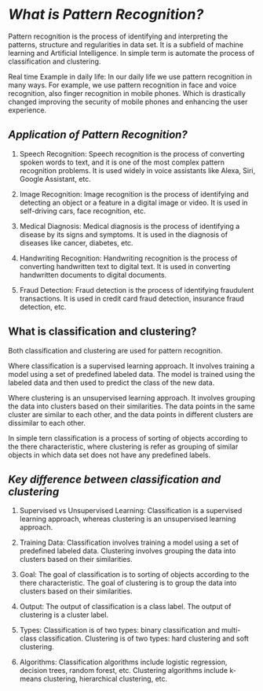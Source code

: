 # *What is Pattern Recognition?*

Pattern recognition is the process of identifying and interpreting the patterns, structure and regularities in data set. It is a subfield of machine learning and  Artificial Intelligence. In simple term is automate the process of classification and clustering. 

Real time Example in daily life: In our daily life we use pattern recognition in many ways. For example, we use pattern recognition in face and voice recognition, also finger recognition in mobile phones. Which is drastically changed improving the security of mobile phones and enhancing the user experience.

## *Application of Pattern Recognition?*

1. Speech Recognition: Speech recognition is the process of converting spoken words to text, and it is one of the most complex pattern recognition problems. It is used widely in voice assistants like Alexa, Siri, Google Assistant, etc.

2. Image Recognition: Image recognition is the process of identifying and detecting an object or a feature in a digital image or video. It is used in self-driving cars, face recognition, etc.

3. Medical Diagnosis: Medical diagnosis is the process of identifying a disease by its signs and symptoms. It is used in the diagnosis of diseases like cancer, diabetes, etc.

4. Handwriting Recognition: Handwriting recognition is the process of converting handwritten text to digital text. It is used in converting handwritten documents to digital documents.

5. Fraud Detection: Fraud detection is the process of identifying fraudulent transactions. It is used in credit card fraud detection, insurance fraud detection, etc.

## What is classification and clustering?

Both classification and clustering are used for pattern recognition.

Where classification is a supervised learning approach. It involves training a model using a set of predefined labeled data. The model is trained using the labeled data and then used to predict the class of the new data.

Where clustering is an unsupervised learning approach. It involves grouping the data into clusters based on their similarities. The data points in the same cluster are similar to each other, and the data points in different clusters are dissimilar to each other.

In simple tern classification is a process of sorting of objects according to the there characteristic, where clustering is refer as grouping of similar objects in which data set does not have any predefined labels.

## ***Key difference between classification and clustering***

1. Supervised vs Unsupervised Learning: Classification is a supervised learning approach, whereas clustering is an unsupervised learning approach.

2. Training Data: Classification involves training a model using a set of predefined labeled data. Clustering involves grouping the data into clusters based on their similarities.

3. Goal: The goal of classification is to sorting of objects according to the there characteristic. The goal of clustering is to group the data into clusters based on their similarities.

4. Output: The output of classification is a class label. The output of clustering is a cluster label.

5. Types: Classification is of two types: binary classification and multi-class classification. Clustering is of two types: hard clustering and soft clustering.

6. Algorithms: Classification algorithms include logistic regression, decision trees, random forest, etc. Clustering algorithms include k-means clustering, hierarchical clustering, etc.

